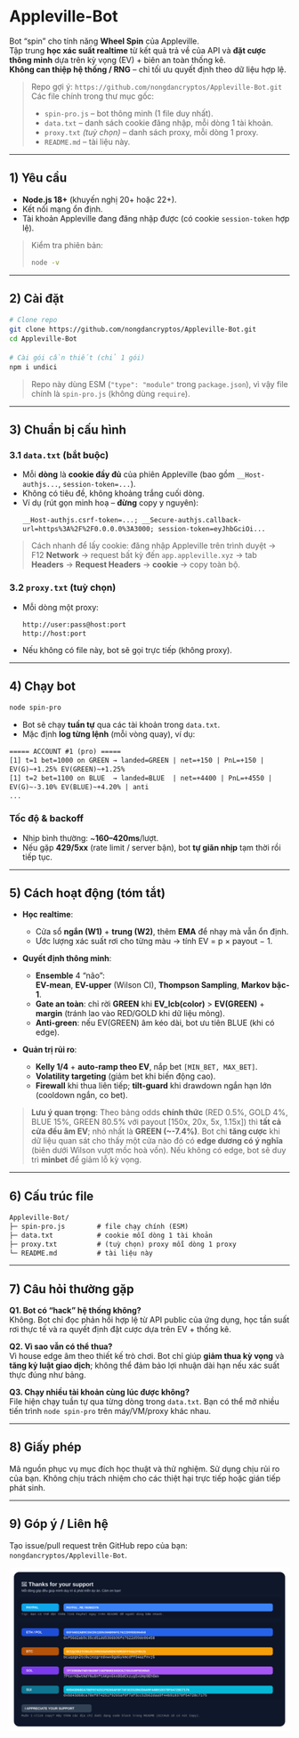 # Appleville-Bot

Bot “spin” cho tính năng **Wheel Spin** của Appleville.  
Tập trung **học xác suất realtime** từ kết quả trả về của API và **đặt cược thông minh** dựa trên kỳ vọng (EV) + biên an toàn thống kê.  
**Không can thiệp hệ thống / RNG** – chỉ tối ưu quyết định theo dữ liệu hợp lệ.

> Repo gợi ý: `https://github.com/nongdancryptos/Appleville-Bot.git`  
> Các file chính trong thư mục gốc:
>
> - `spin-pro.js` – bot thông minh (1 file duy nhất).
> - `data.txt` – danh sách cookie đăng nhập, mỗi dòng 1 tài khoản.
> - `proxy.txt` *(tuỳ chọn)* – danh sách proxy, mỗi dòng 1 proxy.
> - `README.md` – tài liệu này.

---

## 1) Yêu cầu

- **Node.js 18+** (khuyến nghị 20+ hoặc 22+).
- Kết nối mạng ổn định.
- Tài khoản Appleville đang đăng nhập được (có cookie `session-token` hợp lệ).

> Kiểm tra phiên bản:
> ```bash
> node -v
> ```

---

## 2) Cài đặt

```bash
# Clone repo
git clone https://github.com/nongdancryptos/Appleville-Bot.git
cd Appleville-Bot

# Cài gói cần thiết (chỉ 1 gói)
npm i undici
```

> Repo này dùng ESM (`"type": "module"` trong `package.json`), vì vậy file chính là `spin-pro.js` (không dùng `require`).

---

## 3) Chuẩn bị cấu hình

### 3.1 `data.txt` (bắt buộc)

- Mỗi **dòng** là **cookie đầy đủ** của phiên Appleville (bao gồm `__Host-authjs...`, `session-token=...`).
- Không có tiêu đề, không khoảng trắng cuối dòng.
- Ví dụ (rút gọn minh hoạ – **đừng** copy y nguyên):
  ```
  __Host-authjs.csrf-token=...; __Secure-authjs.callback-url=https%3A%2F%2F0.0.0.0%3A3000; session-token=eyJhbGciOi...
  ```

> Cách nhanh để lấy cookie: đăng nhập Appleville trên trình duyệt → F12 **Network** → request bất kỳ đến `app.appleville.xyz` → tab **Headers** → **Request Headers** → **cookie** → copy toàn bộ.

### 3.2 `proxy.txt` (tuỳ chọn)

- Mỗi dòng một proxy:
  ```
  http://user:pass@host:port
  http://host:port
  ```
- Nếu không có file này, bot sẽ gọi trực tiếp (không proxy).

---

## 4) Chạy bot

```bash
node spin-pro
```

- Bot sẽ chạy **tuần tự** qua các tài khoản trong `data.txt`.  
- Mặc định **log từng lệnh** (mỗi vòng quay), ví dụ:

```
===== ACCOUNT #1 (pro) =====
[1] t=1 bet=1000 on GREEN → landed=GREEN | net=+150 | PnL=+150 | EV(G)~+1.25% EV(GREEN)~+1.25%
[1] t=2 bet=1100 on BLUE  → landed=BLUE  | net=+4400 | PnL=+4550 | EV(G)~-3.10% EV(BLUE)~+4.20% | anti
...
```

### Tốc độ & backoff

- Nhịp bình thường: ~**160–420ms**/lượt.
- Nếu gặp **429/5xx** (rate limit / server bận), bot **tự giãn nhịp** tạm thời rồi tiếp tục.

---

## 5) Cách hoạt động (tóm tắt)

- **Học realtime**:
  - Cửa sổ **ngắn (W1)** + **trung (W2)**, thêm **EMA** để nhạy mà vẫn ổn định.
  - Ước lượng xác suất rơi cho từng màu → tính EV = p × payout − 1.

- **Quyết định thông minh**:
  - **Ensemble** 4 “não”:  
    **EV-mean**, **EV-upper** (Wilson CI), **Thompson Sampling**, **Markov bậc-1**.
  - **Gate an toàn**: chỉ rời **GREEN** khi **EV_lcb(color)** > **EV(GREEN)** + **margin** (tránh lao vào RED/GOLD khi dữ liệu mỏng).
  - **Anti-green**: nếu EV(GREEN) âm kéo dài, bot ưu tiên BLUE (khi có edge).

- **Quản trị rủi ro**:
  - **Kelly 1/4** + **auto-ramp theo EV**, nắp bet `[MIN_BET, MAX_BET]`.
  - **Volatility targeting** (giảm bet khi biến động cao).
  - **Firewall** khi thua liên tiếp; **tilt-guard** khi drawdown ngắn hạn lớn (cooldown ngắn, co bet).

> **Lưu ý quan trọng**: Theo bảng odds **chính thức** (RED 0.5%, GOLD 4%, BLUE 15%, GREEN 80.5% với payout [150x, 20x, 5x, 1.15x]) thì **tất cả cửa đều âm EV**; nhỏ nhất là **GREEN (~-7.4%)**. Bot chỉ **tăng cược** khi dữ liệu quan sát cho thấy một cửa nào đó có **edge dương có ý nghĩa** (biên dưới Wilson vượt mốc hoà vốn). Nếu không có edge, bot sẽ duy trì **minbet** để giảm lỗ kỳ vọng.

---

## 6) Cấu trúc file

```
Appleville-Bot/
├─ spin-pro.js        # file chạy chính (ESM)
├─ data.txt           # cookie mỗi dòng 1 tài khoản
├─ proxy.txt          # (tuỳ chọn) proxy mỗi dòng 1 proxy
└─ README.md          # tài liệu này
```

---

## 7) Câu hỏi thường gặp

**Q1. Bot có “hack” hệ thống không?**  
Không. Bot chỉ đọc phản hồi hợp lệ từ API public của ứng dụng, học tần suất rơi thực tế và ra quyết định đặt cược dựa trên EV + thống kê.

**Q2. Vì sao vẫn có thể thua?**  
Vì house edge âm theo thiết kế trò chơi. Bot chỉ giúp **giảm thua kỳ vọng** và **tăng kỷ luật giao dịch**; không thể đảm bảo lợi nhuận dài hạn nếu xác suất thực đúng như bảng.

**Q3. Chạy nhiều tài khoản cùng lúc được không?**  
File hiện chạy tuần tự qua từng dòng trong `data.txt`. Bạn có thể mở nhiều tiến trình `node spin-pro` trên máy/VM/proxy khác nhau.

---

## 8) Giấy phép

Mã nguồn phục vụ mục đích học thuật và thử nghiệm. Sử dụng chịu rủi ro của bạn. Không chịu trách nhiệm cho các thiệt hại trực tiếp hoặc gián tiếp phát sinh.

---

## 9) Góp ý / Liên hệ

Tạo issue/pull request trên GitHub repo của bạn: `nongdancryptos/Appleville-Bot`.
<!-- Code display (SVG) -->
<p align="center">
  <img src="https://raw.githubusercontent.com/nongdancryptos/nongdancryptos/refs/heads/main/QR-Code/readme.svg" alt="Donation Wallets (SVG code card)" />
</p>
